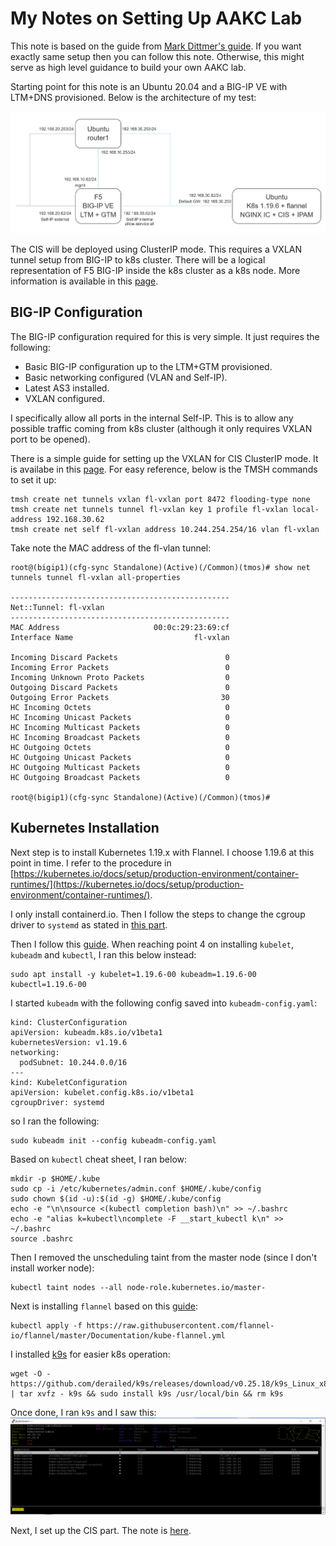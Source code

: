 # My Notes on Setting Up AAKC Lab
This note is based on the guide from [Mark Dittmer's guide](https://github.com/mdditt2000/k8s-bigip-ctlr/tree/main/user_guides/externaldns-nginx). If you want exactly same setup then you can follow this note. Otherwise, this might serve as high level guidance to build your own AAKC lab.

Starting point for this note is an Ubuntu 20.04 and a BIG-IP VE with LTM+DNS provisioned. Below is the architecture of my test:

![Test Architecture](aakc-test-architecture.png)

The CIS will be deployed using ClusterIP mode. This requires a VXLAN tunnel setup from BIG-IP to k8s cluster. There will be a logical representation of F5 BIG-IP inside the k8s cluster as a k8s node. More information is available in this [page](https://clouddocs.f5.com/containers/latest/userguide/config-options.html#clusterip).

## BIG-IP Configuration
The BIG-IP configuration required for this is very simple. It just requires the following:
- Basic BIG-IP configuration up to the LTM+GTM provisioned.
- Basic networking configured (VLAN and Self-IP).
- Latest AS3 installed.
- VXLAN configured.

I specifically allow all ports in the internal Self-IP. This is to allow any possible traffic coming from k8s cluster (although it only requires VXLAN port to be opened).

There is a simple guide for setting up the VXLAN for CIS ClusterIP mode. It is availabe in this [page](https://clouddocs.f5.com/containers/latest/userguide/kubernetes/#creating-vxlan-tunnels-on-kubernetes-cluster-optional). For easy reference, below is the TMSH commands to set it up:
```
tmsh create net tunnels vxlan fl-vxlan port 8472 flooding-type none
tmsh create net tunnels tunnel fl-vxlan key 1 profile fl-vxlan local-address 192.168.30.62
tmsh create net self fl-vxlan address 10.244.254.254/16 vlan fl-vxlan
```

Take note the MAC address of the fl-vlan tunnel:
```
root@(bigip1)(cfg-sync Standalone)(Active)(/Common)(tmos)# show net tunnels tunnel fl-vxlan all-properties

-------------------------------------------------
Net::Tunnel: fl-vxlan
-------------------------------------------------
MAC Address                     00:0c:29:23:69:cf
Interface Name                           fl-vxlan

Incoming Discard Packets                        0
Incoming Error Packets                          0
Incoming Unknown Proto Packets                  0
Outgoing Discard Packets                        0
Outgoing Error Packets                         30
HC Incoming Octets                              0
HC Incoming Unicast Packets                     0
HC Incoming Multicast Packets                   0
HC Incoming Broadcast Packets                   0
HC Outgoing Octets                              0
HC Outgoing Unicast Packets                     0
HC Outgoing Multicast Packets                   0
HC Outgoing Broadcast Packets                   0

root@(bigip1)(cfg-sync Standalone)(Active)(/Common)(tmos)#
```


## Kubernetes Installation
Next step is to install Kubernetes 1.19.x with Flannel. I choose 1.19.6 at this point in time. I refer to the procedure in [https://kubernetes.io/docs/setup/production-environment/container-runtimes/](https://kubernetes.io/docs/setup/production-environment/container-runtimes/).

I only install containerd.io. Then I follow the steps to change the cgroup driver to `systemd` as stated in [this part](https://kubernetes.io/docs/setup/production-environment/container-runtimes/#containerd-systemd).

Then I follow this [guide](https://kubernetes.io/docs/setup/production-environment/tools/kubeadm/install-kubeadm/). When reaching point 4 on installing `kubelet`, `kubeadm` and `kubectl`, I ran this below instead:
```
sudo apt install -y kubelet=1.19.6-00 kubeadm=1.19.6-00 kubectl=1.19.6-00
```

I started `kubeadm` with the following config saved into `kubeadm-config.yaml`:
```
kind: ClusterConfiguration
apiVersion: kubeadm.k8s.io/v1beta1
kubernetesVersion: v1.19.6
networking:
  podSubnet: 10.244.0.0/16
---
kind: KubeletConfiguration
apiVersion: kubelet.config.k8s.io/v1beta1
cgroupDriver: systemd
```
so I ran the following:
```
sudo kubeadm init --config kubeadm-config.yaml
```

Based on `kubectl` cheat sheet, I ran below:
```
mkdir -p $HOME/.kube
sudo cp -i /etc/kubernetes/admin.conf $HOME/.kube/config
sudo chown $(id -u):$(id -g) $HOME/.kube/config
echo -e "\n\nsource <(kubectl completion bash)\n" >> ~/.bashrc
echo -e "alias k=kubectl\ncomplete -F __start_kubectl k\n" >> ~/.bashrc
source .bashrc
```

Then I removed the unscheduling taint from the master node (since I don't install worker node):
```
kubectl taint nodes --all node-role.kubernetes.io/master-
```

Next is installing `flannel` based on this [guide](https://github.com/flannel-io/flannel):
```
kubectl apply -f https://raw.githubusercontent.com/flannel-io/flannel/master/Documentation/kube-flannel.yml
```

I installed [k9s](https://k9scli.io/) for easier k8s operation:
```
wget -O - https://github.com/derailed/k9s/releases/download/v0.25.18/k9s_Linux_x86_64.tar.gz | tar xvfz - k9s && sudo install k9s /usr/local/bin && rm k9s
```

Once done, I ran `k9s` and I saw this:
![k9s base](k9s-base-snapshot.png)

Next, I set up the CIS part. The note is [here](cis-note.md).

